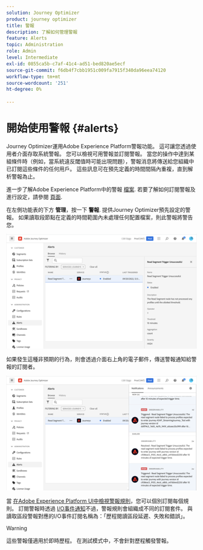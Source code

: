 ```yaml
---
solution: Journey Optimizer
product: journey optimizer
title: 警報
description: 了解如何管理警報
feature: Alerts
topic: Administration
role: Admin
level: Intermediate
exl-id: 0855ca5b-c7af-41c4-ad51-bed820ae5ecf
source-git-commit: f6db4f7cbb1951c009fa7915f340da96eea74120
workflow-type: tm+mt
source-wordcount: '251'
ht-degree: 0%

---
```


# 開始使用警報 {#alerts}

Journey Optimizer運用Adobe Experience Platform警報功能。 這可讓您透過使用者介面存取系統警報。 您可以檢視可用警報並訂閱警報。 當您的操作中達到某組條件時（例如，當系統違反閾值時可能出現問題），警報消息將傳送給您組織中已訂閱這些條件的任何用戶。 這些訊息可在預先定義的時間間隔內重複，直到解析警報為止。

進一步了解Adobe Experience Platform中的警報 [檔案](https://experienceleague.adobe.com/docs/experience-platform/observability/alerts/overview.html).
若要了解如何訂閱警報及進行設定，請參閱 [頁面](https://experienceleague.adobe.com/docs/experience-platform/observability/alerts/ui.html).

在左側功能表的下方 **管理**，按一下 **警報**. 提供Journey Optimizer預先設定的警報。 如果讀取段節點在定義的時間範圍內未處理任何配置檔案，則此警報將警告您。

![](assets/alerts1.png)

如果發生這種非預期的行為，則會透過介面右上角的電子郵件，傳送警報通知給警報的訂閱者。

![](assets/alerts2.png)

當 [在Adobe Experience Platform UI中檢視警報規則](https://experienceleague.adobe.com/docs/experience-platform/observability/alerts/ui.html)，您可以個別訂閱每個規則。 訂閱警報時透過 [I/O事件通知](https://experienceleague.adobe.com/docs/experience-platform/observability/alerts/subscribe.html)不過，警報規則會組織成不同的訂閱套件。 與讀取區段警報對應的I/O事件訂閱名稱為：「歷程閱讀區段延遲、失敗和錯誤」。

>[!WARNING]
>
>這些警報僅適用於即時歷程。 在測試模式中，不會針對歷程觸發警報。
